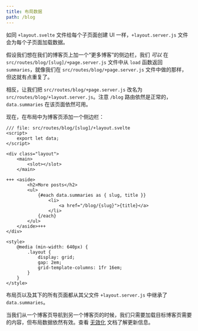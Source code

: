 ```yaml
---
title: 布局数据
path: /blog
---
```


如同 `+layout.svelte` 文件给每个子页面创建 UI 一样，`+layout.server.js` 文件会为每个子页面加载数据。

假设我们想在我们的博客页上加一个“更多博客”的侧边栏，我们 _可以_ 在 `src/routes/blog/[slug]/+page.server.js` 文件中从 `load` 函数返回 `summaries`，就像我们在 `src/routes/blog/+page.server.js` 文件中做的那样，但这就有点重复了。

相反，让我们把 `src/routes/blog/+page.server.js` 改名为 `src/routes/blog/+layout.server.js`。注意 `/blog` 路由依然是正常的，`data.summaries` 在该页面依然可用。

现在，在布局中为博客页添加一个侧边栏：

```svelte
/// file: src/routes/blog/[slug]/+layout.svelte
<script>
	export let data;
</script>

<div class="layout">
	<main>
		<slot></slot>
	</main>

+++	<aside>
		<h2>More posts</h2>
		<ul>
			{#each data.summaries as { slug, title }}
				<li>
					<a href="/blog/{slug}">{title}</a>
				</li>
			{/each}
		</ul>
	</aside>+++
</div>

<style>
	@media (min-width: 640px) {
		.layout {
			display: grid;
			gap: 2em;
			grid-template-columns: 1fr 16em;
		}
	}
</style>
```

布局页以及其下的所有页面都从其父文件 `+layout.server.js` 中继承了 `data.summaries`。

当我们从一个博客页导航到另一个博客页的时候，我们只需要加载目标博客页需要的内容，但布局数据依然有效。查看 [无效化](https://kit.svelte.dev/docs/load#rerunning-load-functions) 文档了解更新信息。

